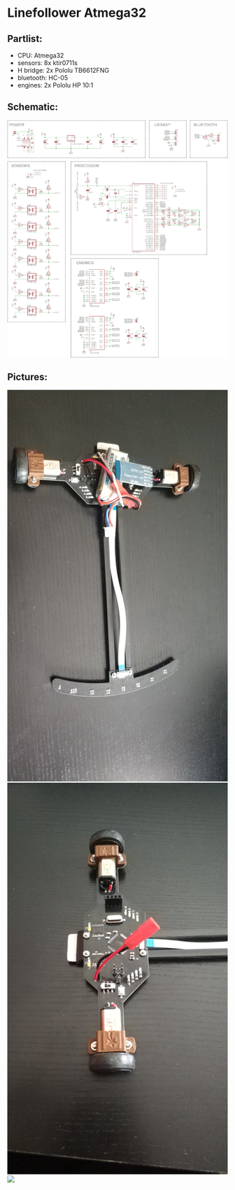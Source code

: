 # Linefollower Atmega32
## Partlist:
- CPU: Atmega32  
- sensors: 8x ktir0711s  
- H bridge: 2x Pololu TB6612FNG  
- bluetooth: HC-05  
- engines: 2x Pololu HP 10:1  

## Schematic:
<img src="images/scheme.png" />

## Pictures:
<img src="images/lf_photo1.jpg" />
<img src="images/lf_photo2.jpg" />
<img src="board.png" />
